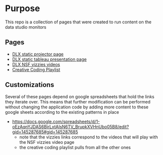 # Purpose
This repo is a collection of pages that were created to run content on the data studio monitors

## Pages
* [DLX static projector page](dlx_static_projector/index.html)
* [DLX static tableau presentation page](eventstatic/index.html)
* [DLX NSF vizzies videos](CATalystDLXeventvideo/index.html)
* [Creative Coding Playlist](CATalystPlaylistdev/index.html)

## Customizations
Several of these pages depend on google spreadsheets that hold the links they iterate over. This means that further modification can be performed without changing the application code by adding more content to these google sheets according to the existing patterns in place

* https://docs.google.com/spreadsheets/d/1-oEzAqnYJDAS6BirLxtAIsN6TV_BrupkXVHnUbo05B8/edit?gid=145287685#gid=145287685
    * note that the vizzies links correspond to the videos that will play with the NSF vizzies video page
    * the creative coding playlist pulls from all the other ones